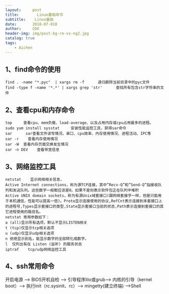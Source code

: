 ```yaml
---
layout:     post
title:        Linux基础命令
subtitle:    Linux基础
date:       2018-07-018
author:     CDX
header-img: img/post-bg-re-vs-ng2.jpg
catalog: true
tags:
    - Aichen
---
```

## 1、find命令的使用
```
find . -name "*.pyc"  | xargs rm -f      递归删除当前目录中的pyc文件
find -type f -name '*.*' | xargs grep 'str'      查找所有包含str字符串的文件
```
## 2、查看cpu和内存命令
```
top     查看cpu、mem负载、load-average、以及占用内存或cpu占用最多的进程。
sudo yum install sysstat     安装性能监控工具，获得sar命令
sar      sar查看文件读写情况，串口、cpu效率、内存使用情况、进程活动、IPC等
sar -r    查看内存使用情况
sar -W  查看内存页面交换发生情况
sar -n DEV    查看带宽信息
```
## 3、网络监控工具 
```
netstat    显示网络相关信息，
Active Internet connections，称为源TCP连接，其中”Recv-Q”和”Send-Q”指接收队列和发送队列。这些数字一般都应该是0。如果不是则表示软件包正在队列中堆积
Active UNIX domain sockets，称为有源Unix域套接口(跟网络套接字一样，但是只能用于本机通信，性能可以提高一倍)。Proto显示连接使用的协议,RefCnt表示连接到本套接口上的进程号,Types显示套接口的类型,State显示套接口当前的状态,Path表示连接到套接口的其它进程使用的路径名。
netstat 常用参数如下：
a (all)显示所有选项，默认不显示LISTEN相关
t (tcp)仅显示tcp相关选项
u (udp)仅显示udp相关选项
n 拒绝显示别名，能显示数字的全部转化成数字。
l  仅列出有在 Listen (监听) 的服务状态
iptraf    tcp/udp网络监控工具
```
## 4、ssh常用命令
开启电源 --> BIOS开机自检 --> 引导程序lilo或grub--> 内核的引导（kernel boot）--> 执行init（rc.sysinit、rc）--> mingetty(建立终端) -->Shell
```

```